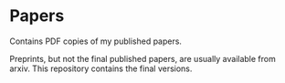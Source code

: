 # Papers

Contains PDF copies of my published papers.

Preprints, but not the final published papers, are usually available from arxiv. This repository contains the final versions.

